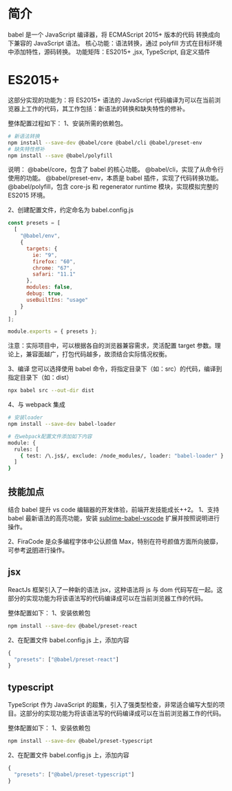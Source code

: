 # 简介

babel 是一个 JavaScript 编译器，将 ECMAScript 2015+ 版本的代码 转换成向下兼容的 JavaScript 语法。
核心功能：语法转换，通过 polyfill 方式在目标环境中添加特性，源码转换。
功能矩阵：ES2015+ ,jsx, TypeScript, 自定义插件

# ES2015+

这部分实现的功能为：将 ES2015+ 语法的 JavaScript 代码编译为可以在当前浏览器上工作的代码，其工作包括：新语法的转换和缺失特性的修补。

整体配置过程如下：
1、安装所需的依赖包。

```bash
# 新语法转换
npm install --save-dev @babel/core @babel/cli @babel/preset-env
# 缺失特性修补
npm install --save @babel/polyfill
```

说明：
@babel/core，包含了 babel 的核心功能。
@babel/cli，实现了从命令行使用的功能。
@babel/preset-env，本质是 babel 插件，实现了代码转换功能。
@babel/polyfill，包含 core-js 和 regenerator runtime 模块，实现模拟完整的 ES2015 环境。

2、创建配置文件，约定命名为 babel.config.js

```js
const presets = [
  [
    "@babel/env",
    {
      targets: {
        ie: "9",
        firefox: "60",
        chrome: "67",
        safari: "11.1"
      },
      modules: false,
      debug: true,
      useBuiltIns: "usage"
    }
  ]
];

module.exports = { presets };
```

注意：实际项目中，可以根据各自的浏览器兼容需求，灵活配置 target 参数。理论上，兼容面越广，打包代码越多，故须结合实际情况权衡。

3、编译
您可以选择使用 babel 命令，将指定目录下（如：src）的代码，编译到指定目录下（如：dist）

```bash
npx babel src --out-dir dist
```

4、与 webpack 集成

```bash
# 安装loader
npm install --save-dev babel-loader

# 在webpack配置文件添加如下内容
module: {
  rules: [
    { test: /\.js$/, exclude: /node_modules/, loader: "babel-loader" }
  ]
}
```

## 技能加点

结合 babel 提升 vs code 编辑器的开发体验，前端开发技能成长++2。
1、支持 babel 最新语法的高亮功能，安装 [sublime-babel-vscode](https://marketplace.visualstudio.com/itemdetails?itemName=joshpeng.sublime-babel-vscode) 扩展并按照说明进行操作。

2、FiraCode 是众多编程字体中公认颜值 Max，特别在符号颜值方面所向披靡，可参考[说明](https://github.com/tonsky/FiraCode)进行操作。

## jsx

ReactJs 框架引入了一种新的语法 jsx，这种语法将 js 与 dom 代码写在一起。这部分的实现功能为将该语法写的代码编译成可以在当前浏览器工作的代码。

整体配置如下：
1、安装依赖包

```bash
npm install --save-dev @babel/preset-react
```

2、在配置文件 babel.config.js 上，添加内容

```js
{
  "presets": ["@babel/preset-react"]
}
```

## typescript

TypeScript 作为 JavaScript 的超集，引入了强类型检查，非常适合编写大型的项目。这部分的实现功能为将该语法写的代码编译成可以在当前浏览器工作的代码。

整体配置如下：
1、安装依赖包

```bash
npm install --save-dev @babel/preset-typescript

```

2、在配置文件 babel.config.js 上，添加内容

```js
{
  "presets": ["@babel/preset-typescript"]
}
```
